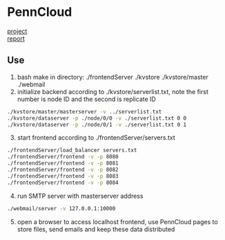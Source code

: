 # PennCloud
[project](project.pdf)  
[report](report.pdf)

## Use
1. bash make in directory: ./frontendServer ./kvstore ./kvstore/master ./webmail  
2. initialize backend according to ./kvstore/serverlist.txt, note the first number is node ID and the second is replicate ID  
```bash
./kvstore/master/masterserver -v ../serverlist.txt
./kvstore/dataserver -p ./node/0/0 -v ./serverlist.txt 0 0
./kvstore/dataserver -p ./node/0/1 -v ./serverlist.txt 0 1
```
3. start frontend according to ./frontendServer/servers.txt
```bash
./frontendServer/load_balancer servers.txt  
./frontendServer/frontend -v -p 8080 
./frontendServer/frontend -v -p 8081 
./frontendServer/frontend -v -p 8082 
./frontendServer/frontend -v -p 8083 
./frontendServer/frontend -v -p 8084 
```  
4. run SMTP server with masterserver address
```bash
./webmail/server -v 127.0.0.1:10000
```
5. open a browser to access localhost frontend, use PennCloud pages to store files, send emails and keep these data distributed
